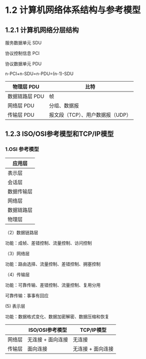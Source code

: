 # 1.2 计算机网络体系结构与参考模型

## 1.2.1 计算机网络分层结构

服务数据单元 SDU

协议控制信息 PCI

协议数据单元 PDU

n-PCI+n-SDU=n-PDU=(n-1)-SDU

| 物理层 PDU     | 比特                             |
| -------------- | -------------------------------- |
| 数据链路层 PDU | 帧                               |
| 网络层 PDU     | 分组、数据报                     |
| 传输层 PDU     | 报文段（TCP）、用户数据报（UDP） |

## 1.2.3 ISO/OSI参考模型和TCP/IP模型

### 1.OSI 参考模型

| 应用层     |
| ---------- |
| 表示层     |
| 会话层     |
| 数据传输层 |
| 网络层     |
| 数据链路层 |
| 物理层     |

（2）数据链路层

功能：成帧、差错控制、流量控制、访问控制

（3）网络层

功能：路由选择、流量控制、差错控制、拥塞控制

（4）传输层

功能：可靠传输、差错控制、流量控制、复用分用

可靠传输：事事有回应

 (5) 表示层

功能：数据格式变化、数据加密解密、数据压缩和恢复

|        | ISO/OSI参考模型   | TCP/IP模型        |
| ------ | ----------------- | ----------------- |
| 网络层 | 无连接 + 面向连接 | 无连接            |
| 传输层 | 面向连接          | 无连接 + 面向连接 |


